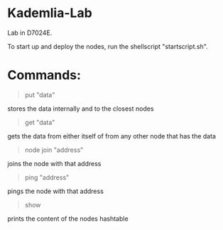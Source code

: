 # Kademlia-Lab
Lab in D7024E.

To start up and deploy the nodes, run the shellscript "startscript.sh".

# Commands:

> put "data"
  
stores the data internally and to the closest nodes

> get "data"
  
gets the data from either itself of from any other node that has the data

> node join "address"
  
joins the node with that address

> ping "address"

pings the node with that address

> show

prints the content of the nodes hashtable
